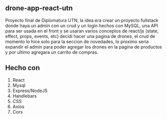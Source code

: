 ## drone-app-react-utn

Proyecto final de Diplomatura UTN, la idea era crear un proyecto fullstack donde haya un admin con un crud y un login hechos con MySQL, una API para ser usada en el front y se usaran varios conceptos de react/js (state, effect, props, events, etc) decidi hacer una pagina de drones, el crud de momento lo hice solo para la seccion de novedades, lo proximo seria expandir el admin para poder agregar los drones en la pagina de productos y por ultimo agregara un carrito de compras.

## Hecho con

1. React
2. Mysql
3. Express/NodeJS
4. Handlebars
5. CSS
6. Axios
7. Cors

